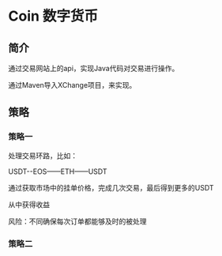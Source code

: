 # Coin 数字货币
## 简介
通过交易网站上的api，实现Java代码对交易进行操作。

通过Maven导入XChange项目，来实现。

## 策略

### 策略一

处理交易环路，比如：

USDT--EOS——ETH——USDT
    
通过获取市场中的挂单价格，完成几次交易，最后得到更多的USDT

从中获得收益

风险：不同确保每次订单都能够及时的被处理


### 策略二